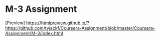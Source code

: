 # M-3 Assignment 
[Preview] https://htmlpreview.github.io/?https://github.com/tyjackf/Coursera-Assignment/blob/master/Coursera-Assignment/M-3/index.html